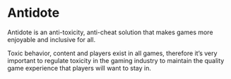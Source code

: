 # Antidote
Antidote is an anti-toxicity, anti-cheat solution that makes games more enjoyable and inclusive for all.

Toxic behavior, content and players exist in all games, therefore it’s very important to regulate toxicity in the gaming industry to maintain the quality game experience that players will want to stay in.

